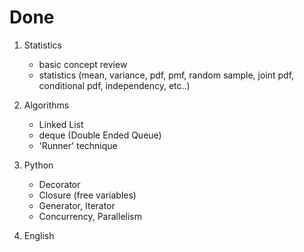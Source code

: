 # Done

1. Statistics
    - basic concept review
    - statistics (mean, variance, pdf, pmf, random sample, joint pdf, conditional pdf, independency, etc..)

2. Algorithms
    - Linked List
    - deque (Double Ended Queue) 
    - 'Runner' technique

3. Python
    - Decorator
    - Closure (free variables)
    - Generator, Iterator
    - Concurrency, Parallelism

4. English
